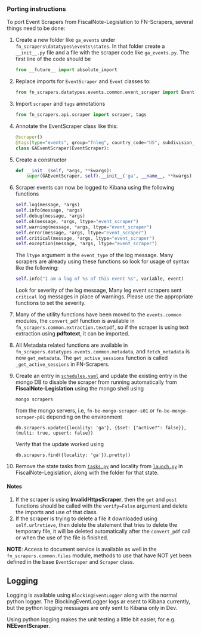 ### Porting instructions
To port Event Scrapers from FiscalNote-Legislation to FN-Scrapers, several things need to be done:
1. Create a new folder like `ga_events` under `fn_scrapers\datatypes\events\states`. In that folder create a `__init__.py` file and a file with the scraper code like `ga_events.py`. The first line of the code should be
    ```python
    from __future__ import absolute_import
    ```
2. Replace imports for `EventScraper` and `Event` classes to:
    ```python
    from fn_scrapers.datatypes.events.common.event_scraper import EventScraper, Event
    ```
3. Import `scraper` and `tags` annotations
    ```python
    from fn_scrapers.api.scraper import scraper, tags
    ```
4. Annotate the EventScraper class like this:
    ```python
    @scraper()
    @tags(type="events", group="fnleg", country_code="US", subdivision_code="US-GA")
    class GAEventScraper(EventScraper):
    ```
5. Create a constructor
    ```python
    def __init__(self, *args, **kwargs):
        super(GAEventScraper, self).__init__('ga', __name__, **kwargs)
    ```
6. Scraper events can now be logged to Kibana using the following functions
    ```python
    self.log(message, *args)
    self.info(message, *args)
    self.debug(message, *args)
    self.ok(message, *args, ltype="event_scraper")
    self.warning(message, *args, ltype="event_scraper")
    self.error(message, *args, ltype="event_scraper")
    self.critical(message, *args, ltype="event_scraper")
    self.exception(message, *args, ltype="event_scraper")
    ```
    The `ltype` argument is the `event_type` of the log message. Many scrapers are already using these functions so look for usage of syntax like the following:
    ```python
    self.info("I am a log of %s of this event %s", variable, event)
    ```
    Look for severity of the log message, Many leg event scrapers sent `critical` log messages in place of warnings. Please use the appropriate functions to set the severity.

7. Many of the utility functions have been moved to the `events.common` modules, the `convert_pdf` function is available in `fn_scrapers.common.extraction.textpdf`, so if the scraper is using text extraction using **pdftotext**, it can be imported.
8. All Metadata related functions are available in `fn_scrapers.datatypes.events.common.metadata`, and `fetch_metadata` is now `get_metadata`. The `get_active_sessions` function is called `_get_active_sessions` in FN-Scrapers.
9. Create an entry in [`schedules.yaml`](https://github.com/FiscalNote/FN-Scrapers/blob/master/scrapers/schedules.yaml) and update the existing entry in the mongo DB to disable the scraper from running automatically from **FiscalNote-Legislation** using the mongo shell using
    ```shell
    mongo scrapers
    ```
    from the mongo servers, i.e, `fn-be-mongo-scraper-s01` or `fn-be-mongo-scraper-p01` depending on the environment
    ```
    db.scrapers.update({locality: 'ga'}, {$set: {"active?": false}}, {multi: true, upsert: false})
    ```
    Verify that the update worked using
    ```
    db.scrapers.find({locality: 'ga'}).pretty()
    ```

10. Remove the state tasks from [`tasks.py`](https://github.com/FiscalNote/FiscalNote-Legislation/blob/master/tasks.py) and locality from [`launch.py`](https://github.com/FiscalNote/FiscalNote-Legislation/blob/master/launch.py) in FiscalNote-Legislation, along with the folder for that state.

#### Notes
1. If the scraper is using **InvalidHttpsScraper**, then the `get` and `post` functions should be called with the `verify=False` argument and delete the imports and use of that class.
2. If the scraper is trying to delete a file it downloaded using `self.urlretieve`, then delete the statement that tries to delete the temporary file, it will be deleted automatically after the `convert_pdf` call or when the use of the file is finished.

**NOTE**: Access to document service is available as well in the `fn_scrapers.common.files` module, methods to use that have NOT yet been defined in the base `EventScraper` and `Scraper` class.

## Logging

Logging is available using `BlockingEventLogger` along with the normal python logger. The BlockingEventLogger logs ar esent to Kibana currently, but the python logging messages are only sent to Kibana only in Dev.

Using python logging makes the unit testing a little bit easier, for e.g. **NEEventScraper**.
